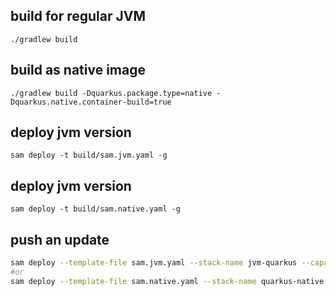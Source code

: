 
## build for regular JVM
`./gradlew build`

## build as native image
`./gradlew build -Dquarkus.package.type=native -Dquarkus.native.container-build=true`

## deploy jvm version
`sam deploy -t build/sam.jvm.yaml -g`

## deploy jvm version
`sam deploy -t build/sam.native.yaml -g`

## push an update
```bash
sam deploy --template-file sam.jvm.yaml --stack-name jvm-quarkus --capabilities CAPABILITY_IAM
#or
sam deploy --template-file sam.native.yaml --stack-name quarkus-native --capabilities CAPABILITY_IAM
```